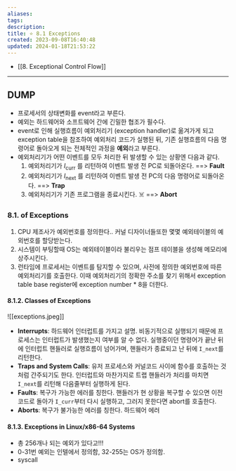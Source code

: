 ```yaml
---
aliases: 
tags: 
description:
title: ⭐️ 8.1 Exceptions
created: 2023-09-08T16:40:48
updated: 2024-01-18T21:53:22
---
```

- [[8. Exceptional Control Flow]]
___

## DUMP

- 프로세서의 상태변화를 event라고 부른다.
- 예외는 하드웨어와 소프트웨어 간에 긴밀한 협조가 필수다.
- event로 인해 실행흐름이 예외처리기 (exception handler)로 옮겨가게 되고 exception table을 참조하여 예외처리 코드가 실행된 뒤, 기존 실행흐름의 다음 명령어로 돌아오게 되는 전체적인 과정을 **예외**라고 부른다.
- 예외처리기가 어떤 이벤트를 모두 처리한 뒤 발생할 수 있는 상황엔 다음과 같다.
	1. 예외처리기가 $I_{\text{curr}}$ 를 리턴하여 이벤트 발생 전 PC로 되돌아온다. ==> **Fault**
	2. 예외처리기가 $I_{\text{next}}$ 를 리턴하여 이벤트 발생 전 PC의 다음 명령어로 되돌아온다. ==> **Trap**
	3. 예외처리기가 기존 프로그램을 종료시킨다. ☠️ ==> **Abort**

### 8.1. of Exceptions

1. CPU 제조사가 예외번호를 정의한다.. 커널 디자이너들또한 몇몇 예외테이블의 예외번호를 할당받는다.
2. 시스템이 부팅할때 OS는 예외테이블이라 불리우는 점프 테이블을 생성해 메모리에 상주시킨다.
3. 런타임에 프로세서는 이벤트를 탐지할 수 있으며, 사전에 정의한 예외번호에 따른 예외처리기를 호출한다. 이때 예외처리기의 정확한 주소를 찾기 위해서 exception table base register에 exception number * 8을 더한다.

#### 8.1.2. Classes of Exceptions

![[exceptions.jpeg]]

- **Interrupts**: 하드웨어 인터럽트를 가지고 설명. 비동기적으로 실행되기 때문에 프로세스는 인터럽트가 발생했는지 여부를 알 수 없다. 실행중이던 명령어가 끝난 뒤에 인터럽트 핸들러로 실행흐름이 넘어가며, 핸들러가 종료되고 난 뒤에 `I_next`를 리턴한다.
- **Traps and System Calls**: 유저 프로세스와 커널코드 사이에 함수를 호출하는 것처럼 간주되기도 한다. 인터럽트와 마찬가지로 트랩 핸들러가 처리를 마치면 `I_next`를 리턴해 다음줄부터 실행하게 된다.
- **Faults**: 복구가 가능한 에러를 칭한다. 핸들러가 현 상황을 복구할 수 있으면 이전 코드로 돌아가 `I_curr`부터 다시 실행하고, 그러지 못한다면 abort를 호출한다. 
- **Aborts**: 복구가 불가능한 에러를 칭한다. 하드웨어 에러

#### 8.1.3. Exceptions in Linux/x86-64 Systems

- 총 256개나 되는 예외가 있다고!!!
- 0-31번 예외는 인텔에서 정의함, 32-255는 OS가 정의함.
- syscall
